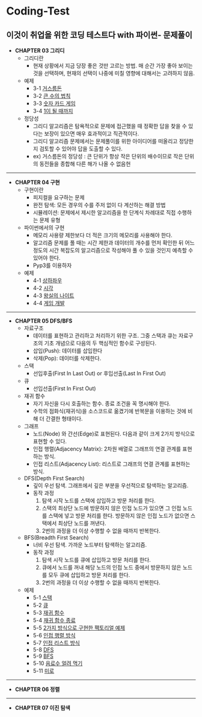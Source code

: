 Coding-Test
=============
이것이 취업을 위한 코딩 테스트다 with 파이썬- 문제풀이
-------------
* **CHAPTER 03 그리디**
	+ 그리디란
		- 현재 상황에서 지금 당장 좋은 것만 고르는 방법. 매 순간 가장 좋아 보이는 것을 선택하며, 현재의 선택이 나중에 미칠 영향에 대해서는 고려하지 않음.
	+ 예제
		- 3-1 [거스름돈](https://github.com/parkgr95/Coding_Test/blob/main/Ch03.%EA%B7%B8%EB%A6%AC%EB%94%94/3-1.py)
		- 3-2 [큰 수의 법칙](https://github.com/parkgr95/Coding_Test/blob/main/Ch03.%EA%B7%B8%EB%A6%AC%EB%94%94/3-2.py)
		- 3-3 [숫자 카드 게임](https://github.com/parkgr95/Coding_Test/blob/main/Ch03.%EA%B7%B8%EB%A6%AC%EB%94%94/3-3.py)
		- 3-4 [1이 될 때까지](https://github.com/parkgr95/Coding_Test/blob/main/Ch03.%EA%B7%B8%EB%A6%AC%EB%94%94/3-4.py)
	+ 정당성
		- 그리디 알고리즘은 탐욕적으로 문제에 접근했을 때 정확한 답을 찾을 수 있다는 보장이 있으면 매우 효과적이고 직관적이다.
		- 그리디 알고리즘 문제에서는 문제풀이를 위한 아이디어를 떠올리고 정당한 지 검토할 수 있어야 답을 도출할 수 있다.
		- ex) 거스름돈의 정당성 : 큰 단위가 항상 작은 단위의 배수이므로 작은 단위의 동전들을 종합해 다른 해가 나올 수 없음헌
* * *
* **CHAPTER 04 구현**
	+ 구현이란
		- 피지컬을 요구하는 문제
		- 완전 탐색: 모든 경우의 수를 주저 없이 다 계산하는 해결 방법
		- 시뮬레이션: 문제에서 제시한 알고리즘을 한 단계식 차례대로 직접 수행하는 문제 유형
	+ 파이썬에서의 구현
		- 메모리 사용량 제한보다 더 적은 크기의 메모리를 사용해야 한다.
		- 알고리즘 문제를 풀 때는 시간 제한과 데이터의 개수를 먼저 확인한 뒤 어느 정도의 시간 복잡도의 알고리즘으로 작성해야 풀 수 있을 것인지 예측할 수 있어야 한다.
		- Pyp3를 이용하자
	+ 예제
		- 4-1 [상하좌우](https://github.com/parkgr95/Coding_Test/blob/main/Ch04.%EA%B5%AC%ED%98%84/4-1.py)
		- 4-2 [시각](https://github.com/parkgr95/Coding_Test/blob/main/Ch04.%EA%B5%AC%ED%98%84/4-2.py)
		- 4-3 [왕실의 나이트](https://github.com/parkgr95/Coding_Test/blob/main/Ch04.%EA%B5%AC%ED%98%84/4-3.py)
		- 4-4 [게임 개발](https://github.com/parkgr95/Coding_Test/blob/main/Ch04.%EA%B5%AC%ED%98%84/4-4.py)
* * *
* **CHAPTER 05 DFS/BFS**
	+ 자료구조
		- 데이터를 표현하고 관리하고 처리하기 위한 구조. 그중 스택과 큐는 자료구조의 기초 개념으로 다음의 두 핵심적인 함수로 구성된다.
		- 삽입(Push): 데이터를 삽입한다
		- 삭제(Pop): 데이터를 삭제한다.
	+ 스택
		- 선입후출(First In Last Out) or 후입선출(Last In First Out)
	+ 큐
		- 선입선출(First In First Out)
	+ 재귀 함수
		- 자기 자신을 다시 호출하는 함수. 종료 조건을 꼭 명시해야 한다.
		- 수학의 점화식(재귀식)을 소스코드로 옮겼기에 반복문을 이용하는 것에 비해 더 간결한 형태이다.
	+ 그래프
		- 노드(Node) 와 간선(Edge)로 표현된다. 다음과 같이 크게 2가지 방식으로 표현할 수 있다.
		- 인접 행렬(Adjacency Matrix): 2차원 배열로 그래프의 연결 관계를 표현하는 방식.
		- 인접 리스트(Adjacency List): 리스트로 그래프의 연결 관계를 표현하는 방식.
	+ DFS(Depth First Search)
		- 깊이 우선 탐색. 그래프에서 깊은 부분을 우선적으로 탐색하는 알고리즘.
		- 동작 과정
			1. 탐색 시작 노드를 스택에 삽입하고 방문 처리를 한다.
			2. 스택의 최상단 노드에 방문하지 않은 인접 노드가 있으면 그 인접 노드를 스택에 넣고 방문 처리를 한다. 방문하지 않은 인접 노드가 없으면 스택에서 최상단 노드를 꺼낸다.
			3. 2번의 과정을 더 이상 수행할 수 없을 때까지 반복한다.
	+ BFS(Breadth First Search)
		- 너비 우선 탐색. 가까운 노드부터 탐색하는 알고리즘. 
		- 동작 과정
			1. 탐색 시작 노드를 큐에 삽입하고 방문 처리를 한다.
			2. 큐에서 노드를 꺼내 해당 노드의 인접 노드 중에서 방문하지 않은 노드를 모두 큐에 삽입하고 방문 처리를 한다.
			3. 2번의 과정을 더 이상 수행할 수 없을 때까지 반복한다.
	+ 예제
		- 5-1 [스택](https://github.com/parkgr95/Coding_Test/blob/main/Ch05.DFSBFS/5-1.py)
		- 5-2 [큐](https://github.com/parkgr95/Coding_Test/blob/main/Ch05.DFSBFS/5-2.py)
		- 5-3 [재귀 함수](https://github.com/parkgr95/Coding_Test/blob/main/Ch05.DFSBFS/5-3.py)
		- 5-4 [재귀 함수 종료](https://github.com/parkgr95/Coding_Test/blob/main/Ch05.DFSBFS/5-4.py)
		- 5-5 [2가지 방식으로 구현한 팩토리얼 예제](https://github.com/parkgr95/Coding_Test/blob/main/Ch05.DFSBFS/5-5.py)
		- 5-6 [인접 행렬 방식](https://github.com/parkgr95/Coding_Test/blob/main/Ch05.DFSBFS/5-6.py)
		- 5-7 [인접 리스트 방식](https://github.com/parkgr95/Coding_Test/blob/main/Ch05.DFSBFS/5-7.py)
		- 5-8 [DFS](https://github.com/parkgr95/Coding_Test/blob/main/Ch05.DFSBFS/5-8.py)
		- 5-9 [BFS](https://github.com/parkgr95/Coding_Test/blob/main/Ch05.DFSBFS/5-9.py)
		- 5-10 [음료수 얼려 먹기](https://github.com/parkgr95/Coding_Test/blob/main/Ch05.DFSBFS/5-10.py)
		- 5-11 [미로 ](https://github.com/parkgr95/Coding_Test/blob/main/Ch05.DFSBFS/5-11.py)
* * *
* **CHAPTER 06 정렬**

* * * 
* **CHAPTER 07 이진 탐색**
